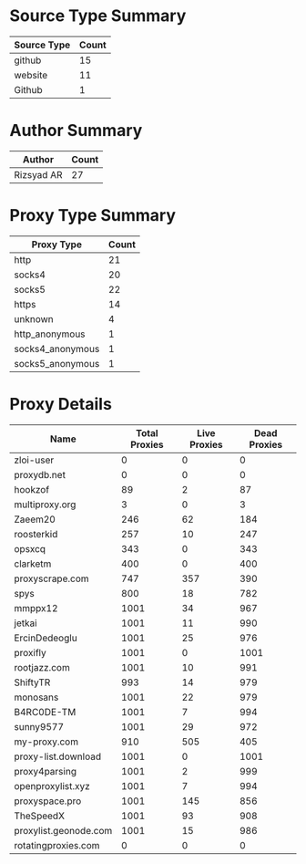 # Source Type Summary

| Source Type | Count |
|-------------|-------|
| github | 15 |
| website | 11 |
| Github | 1 |


# Author Summary

| Author | Count |
|--------|-------|
| Rizsyad AR | 27 |


# Proxy Type Summary

| Proxy Type | Count |
|------------|-------|
| http | 21 |
| socks4 | 20 |
| socks5 | 22 |
| https | 14 |
| unknown | 4 |
| http_anonymous | 1 |
| socks4_anonymous | 1 |
| socks5_anonymous | 1 |


# Proxy Details

| Name | Total Proxies | Live Proxies | Dead Proxies |
|------|---------------|--------------|---------------|
| zloi-user | 0 | 0 | 0 |
| proxydb.net | 0 | 0 | 0 |
| hookzof | 89 | 2 | 87 |
| multiproxy.org | 3 | 0 | 3 |
| Zaeem20 | 246 | 62 | 184 |
| roosterkid | 257 | 10 | 247 |
| opsxcq | 343 | 0 | 343 |
| clarketm | 400 | 0 | 400 |
| proxyscrape.com | 747 | 357 | 390 |
| spys | 800 | 18 | 782 |
| mmppx12 | 1001 | 34 | 967 |
| jetkai | 1001 | 11 | 990 |
| ErcinDedeoglu | 1001 | 25 | 976 |
| proxifly | 1001 | 0 | 1001 |
| rootjazz.com | 1001 | 10 | 991 |
| ShiftyTR | 993 | 14 | 979 |
| monosans | 1001 | 22 | 979 |
| B4RC0DE-TM | 1001 | 7 | 994 |
| sunny9577 | 1001 | 29 | 972 |
| my-proxy.com | 910 | 505 | 405 |
| proxy-list.download | 1001 | 0 | 1001 |
| proxy4parsing | 1001 | 2 | 999 |
| openproxylist.xyz | 1001 | 7 | 994 |
| proxyspace.pro | 1001 | 145 | 856 |
| TheSpeedX | 1001 | 93 | 908 |
| proxylist.geonode.com | 1001 | 15 | 986 |
| rotatingproxies.com | 0 | 0 | 0 |
